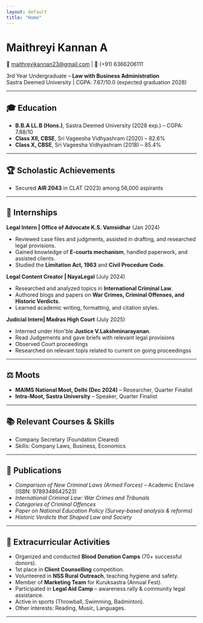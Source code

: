 ```yaml
---
layout: default
title: "Home"
---
```


# Maithreyi Kannan A
📧 [maithreyikannan23@gmail.com](mailto:maithreyikannan23@gmail.com) | 📱 (+91) 6366206111  

3rd Year Undergraduate – **Law with Business Administration**  
Sastra Deemed University | CGPA: 7.67/10.0 (expected graduation 2028)

---

## 🎓 Education
- **B.B.A LL.B (Hons.)**, Sastra Deemed University (2028 exp.) – CGPA: 7.88/10  
- **Class XII, CBSE**, Sri Vageesha Vidhyashram (2020) – 82.6%  
- **Class X, CBSE**, Sri Vageesha Vidhyashram (2018) – 85.4%  

---

## 🏆 Scholastic Achievements
- Secured **AIR 2043** in CLAT (2023) among 56,000 aspirants  

---

## 💼 Internships
**Legal Intern | Office of Advocate K.S. Vamsidhar** (Jan 2024)  
- Reviewed case files and judgments, assisted in drafting, and researched legal provisions.  
- Gained knowledge of **E-courts mechanism**, handled paperwork, and assisted clients.  
- Studied the **Limitation Act, 1963** and **Civil Procedure Code**.  

**Legal Content Creator | NayaLegal** (July 2024)  
- Researched and analyzed topics in **International Criminal Law**.  
- Authored blogs and papers on **War Crimes, Criminal Offenses, and Historic Verdicts**.  
- Learned academic writing, formatting, and citation styles.
  
**Judicial Intern| Madras High Court** (July 2025)
- Interned under Hon'ble **Justice V.Lakshminarayanan**.
- Read Judgements and gave briefs with relevant legal provisions
- Observed Court proceedings
- Researched on relevant topis related to current on going proceedingss
  

---

## ⚖️ Moots
- **MAIMS National Moot, Delhi (Dec 2024)** – Researcher, Quarter Finalist  
- **Intra-Moot, Sastra University** – Speaker, Quarter Finalist  

---

## 📚 Relevant Courses & Skills
- Company Secretary (Foundation Cleared)  
- Skills: Company Laws, Business, Economics  

---

## 📑 Publications
- *Comparison of New Criminal Laws (Armed Forces)* – Academic Enclave (ISBN: 9789348642523)  
- *International Criminal Law: War Crimes and Tribunals*  
- *Categories of Criminal Offences*  
- *Paper on National Education Policy (Survey-based analysis & reforms)*  
- *Historic Verdicts that Shaped Law and Society*  

---

## 🌟 Extracurricular Activities
- Organized and conducted **Blood Donation Camps** (70+ successful donors).  
- 1st place in **Client Counselling** competition.  
- Volunteered in **NSS Rural Outreach**, teaching hygiene and safety.  
- Member of **Marketing Team** for Kuruksastra (Annual Fest).  
- Participated in **Legal Aid Camp** – awareness rally & community legal assistance.  
- Active in sports (Throwball, Swimming, Badminton).  
- Other interests: Reading, Music, Languages.  

---
